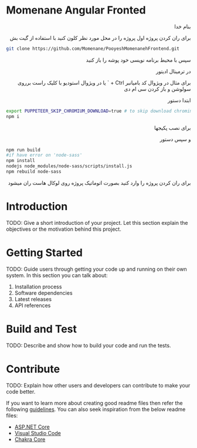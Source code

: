 # Momenane Angular Fronted

<div dir=rtl>
بنام خدا

برای ران کردن پروژه اول پروژه را در محل مورد نظر کلون کنید با استفاده از گیت بش

</div>

```bash
git clone https://github.com/Momenane/PooyeshMomenanehFrontend.git
```

<div dir=rtl>
سپس با محیط برنامه نویسی خود پوشه را باز کنید

در ترمینال ادیتور

برای مثال در ویژوال کد بامیانبر 
Ctrl + `
یا در ویژوال استودیو
با کلیک راست برروی سولوشن و باز کردن سی ام دی

ابتدا دستور

</div>

```bash
export PUPPETEER_SKIP_CHROMIUM_DOWNLOAD=true # to skip download chromimum
npm i
```

<div dir=rtl>
برای نصب پکیجها

و سپس دستور

</div>

```bash
npm run build
#if have error on 'node-sass'
npm install
nodejs node_modules/node-sass/scripts/install.js
npm rebuild node-sass
```

<div dir=rtl>
برای ران کردن پروژه را وارد کنید
بصورت اتوماتیک پروژه روی لوکال هاست ران میشود
</div>

# Introduction 

TODO: Give a short introduction of your project. Let this section explain the objectives or the motivation behind this project. 

# Getting Started

TODO: Guide users through getting your code up and running on their own system. In this section you can talk about:

1. Installation process
2. Software dependencies
3. Latest releases
4. API references

# Build and Test

TODO: Describe and show how to build your code and run the tests. 

# Contribute

TODO: Explain how other users and developers can contribute to make your code better. 

If you want to learn more about creating good readme files then refer the following [guidelines](https://www.visualstudio.com/en-us/docs/git/create-a-readme). You can also seek inspiration from the below readme files:

- [ASP.NET Core](https://github.com/aspnet/Home)
- [Visual Studio Code](https://github.com/Microsoft/vscode)
- [Chakra Core](https://github.com/Microsoft/ChakraCore)
